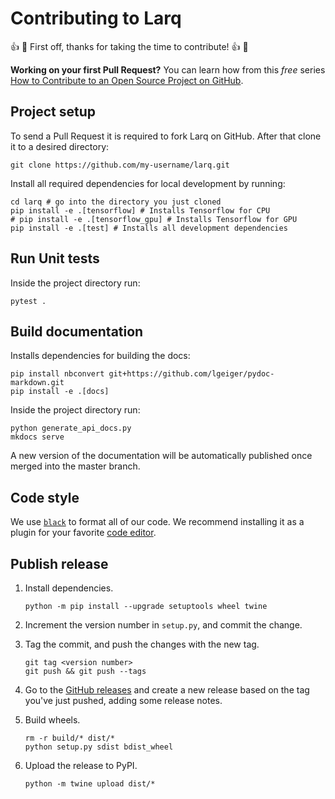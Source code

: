 # Contributing to Larq

👍 🎉 First off, thanks for taking the time to contribute! 👍 🎉

**Working on your first Pull Request?** You can learn how from this _free_ series
[How to Contribute to an Open Source Project on GitHub](https://egghead.io/courses/how-to-contribute-to-an-open-source-project-on-github).

## Project setup

To send a Pull Request it is required to fork Larq on GitHub.
After that clone it to a desired directory:

```shell
git clone https://github.com/my-username/larq.git
```

Install all required dependencies for local development by running:

```shell
cd larq # go into the directory you just cloned
pip install -e .[tensorflow] # Installs Tensorflow for CPU
# pip install -e .[tensorflow_gpu] # Installs Tensorflow for GPU
pip install -e .[test] # Installs all development dependencies
```

## Run Unit tests

Inside the project directory run:

```shell
pytest .
```

## Build documentation

Installs dependencies for building the docs:

```shell
pip install nbconvert git+https://github.com/lgeiger/pydoc-markdown.git
pip install -e .[docs]
```

Inside the project directory run:

```shell
python generate_api_docs.py
mkdocs serve
```

A new version of the documentation will be automatically published once merged into the master branch.

## Code style

We use [`black`](https://black.readthedocs.io/en/stable/) to format all of our code. We recommend installing it as a plugin for your favorite [code editor](https://black.readthedocs.io/en/stable/editor_integration.html).

## Publish release

1. Install dependencies.

   ```shell
   python -m pip install --upgrade setuptools wheel twine
   ```

2. Increment the version number in `setup.py`, and commit the change.

3. Tag the commit, and push the changes with the new tag.

   ```shell
   git tag <version number>
   git push && git push --tags
   ```

4. Go to the [GitHub releases](https://github.com/larq/larq/releases) and create
a new release based on the tag you've just pushed, adding some release notes.

5. Build wheels.

   ```shell
   rm -r build/* dist/*
   python setup.py sdist bdist_wheel
   ```

6. Upload the release to PyPI.

   ```shell
   python -m twine upload dist/*
   ```

